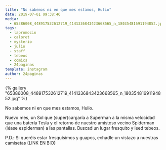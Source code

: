 ```yaml
---
title: "No sabemos ni en que mes estamos, Hulio"
date: 2019-07-01 09:38:46
media: 
  - 65386008_448917532612719_4141336843423668565_n_18035481691194852.jpg
tags: 
  - lapromocio
  - caloret
  - mysterio
  - julio
  - staff
  - tebeos
  - comics
  - 24paginas
template: instagram
author: 24paginas
---
```


{% gallery "65386008_448917532612719_4141336843423668565_n_18035481691194852.jpg" %}

No sabemos ni en que mes estamos, Hulio.

Nuevo mes, un Sol que (super)cargaría a Superman a la misma velocidad que una batería Tesla y el retorno de nuestro amistoso vecino Spiderman (léase espiderman) a las pantallas.
Buscad un lugar fresquito y leed tebeos.

P.D.: Si queréis estar fresquísimos y guapos, echadle un vistazo a nuestras camisetas (LINK EN BIO)
